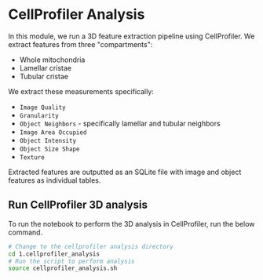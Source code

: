 # CellProfiler Analysis

In this module, we run a 3D feature extraction pipeline using CellProfiler.
We extract features from three "compartments":

- Whole mitochondria 
- Lamellar cristae 
- Tubular cristae

We extract these measurements specifically:

- `Image Quality`
- `Granularity`
- `Object Neighbors` - specifically lamellar and tubular neighbors
- `Image Area Occupied`
- `Object Intensity`
- `Object Size Shape`
- `Texture`

Extracted features are outputted as an SQLite file with image and object features as individual tables.

## Run CellProfiler 3D analysis

To run the notebook to perform the 3D analysis in CellProfiler, run the below command.

```bash
# Change to the cellprofiler analysis directory
cd 1.cellprofiler_analysis
# Run the script to perform analysis
source cellprofiler_analysis.sh
```

